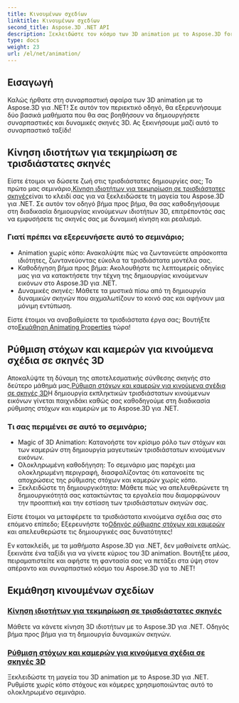 ```yaml
---
title: Κινουμένων σχεδίων
linktitle: Κινουμένων σχεδίων
second_title: Aspose.3D .NET API
description: Ξεκλειδώστε τον κόσμο των 3D animation με το Aspose.3D for .NET tutorials. Μάθετε να κάνετε κίνηση ιδιοτήτων και να ρυθμίζετε στόχους και κάμερες για δυναμικές σκηνές χωρίς κόπο.
type: docs
weight: 23
url: /el/net/animation/
---
```

## Εισαγωγή

Καλώς ήρθατε στη συναρπαστική σφαίρα των 3D animation με το Aspose.3D για .NET! Σε αυτόν τον περιεκτικό οδηγό, θα εξερευνήσουμε δύο βασικά μαθήματα που θα σας βοηθήσουν να δημιουργήσετε συναρπαστικές και δυναμικές σκηνές 3D. Ας ξεκινήσουμε μαζί αυτό το συναρπαστικό ταξίδι!

## Κίνηση ιδιοτήτων για τεκμηρίωση σε τρισδιάστατες σκηνές
 Είστε έτοιμοι να δώσετε ζωή στις τρισδιάστατες δημιουργίες σας; Το πρώτο μας σεμινάριο,[Κίνηση ιδιοτήτων για τεκμηρίωση σε τρισδιάστατες σκηνές](./property-to-document/)είναι το κλειδί σας για να ξεκλειδώσετε τη μαγεία του Aspose.3D για .NET. Σε αυτόν τον οδηγό βήμα προς βήμα, θα σας καθοδηγήσουμε στη διαδικασία δημιουργίας κινούμενων ιδιοτήτων 3D, επιτρέποντάς σας να εμφυσήσετε τις σκηνές σας με δυναμική κίνηση και ρεαλισμό.

### Γιατί πρέπει να εξερευνήσετε αυτό το σεμινάριο;
- Animation χωρίς κόπο: Ανακαλύψτε πώς να ζωντανεύετε απρόσκοπτα ιδιότητες, ζωντανεύοντας εύκολα τα τρισδιάστατα μοντέλα σας.
- Καθοδήγηση βήμα προς βήμα: Ακολουθήστε τις λεπτομερείς οδηγίες μας για να κατακτήσετε την τέχνη της δημιουργίας κινούμενων εικόνων στο Aspose.3D για .NET.
- Δυναμικές σκηνές: Μάθετε τα μυστικά πίσω από τη δημιουργία δυναμικών σκηνών που αιχμαλωτίζουν το κοινό σας και αφήνουν μια μόνιμη εντύπωση.

 Είστε έτοιμοι να αναβαθμίσετε τα τρισδιάστατα έργα σας; Βουτήξτε στο[Εκμάθηση Animating Properties](./property-to-document/) τώρα!

## Ρύθμιση στόχων και καμερών για κινούμενα σχέδια σε σκηνές 3D
 Αποκαλύψτε τη δύναμη της αποτελεσματικής σύνθεσης σκηνής στο δεύτερο μάθημά μας,[Ρύθμιση στόχων και καμερών για κινούμενα σχέδια σε σκηνές 3D](./setup-target-camera/)Η δημιουργία εκπληκτικών τρισδιάστατων κινούμενων εικόνων γίνεται παιχνιδάκι καθώς σας καθοδηγούμε στη διαδικασία ρύθμισης στόχων και καμερών με το Aspose.3D για .NET.

### Τι σας περιμένει σε αυτό το σεμινάριο;
- Magic of 3D Animation: Κατανοήστε τον κρίσιμο ρόλο των στόχων και των καμερών στη δημιουργία μαγευτικών τρισδιάστατων κινούμενων εικόνων.
- Ολοκληρωμένη καθοδήγηση: Το σεμινάριο μας παρέχει μια ολοκληρωμένη περιγραφή, διασφαλίζοντας ότι κατανοείτε τις αποχρώσεις της ρύθμισης στόχων και καμερών χωρίς κόπο.
- Ξεκλειδώστε τη δημιουργικότητα: Μάθετε πώς να απελευθερώνετε τη δημιουργικότητά σας κατακτώντας τα εργαλεία που διαμορφώνουν την προοπτική και την εστίαση των τρισδιάστατων σκηνών σας.

 Είστε έτοιμοι να μεταφέρετε τα τρισδιάστατα κινούμενα σχέδια σας στο επόμενο επίπεδο; Εξερευνήστε το[Οδηγός ρύθμισης στόχων και καμερών](./setup-target-camera/) και απελευθερώστε τις δημιουργικές σας δυνατότητες!

Εν κατακλείδι, με τα μαθήματα Aspose.3D για .NET, δεν μαθαίνετε απλώς. ξεκινάτε ένα ταξίδι για να γίνετε κύριος του 3D animation. Βουτήξτε μέσα, πειραματιστείτε και αφήστε τη φαντασία σας να πετάξει στα ύψη στον απέραντο και συναρπαστικό κόσμο του Aspose.3D για το .NET!
## Εκμάθηση κινουμένων σχεδίων
### [Κίνηση ιδιοτήτων για τεκμηρίωση σε τρισδιάστατες σκηνές](./property-to-document/)
Μάθετε να κάνετε κίνηση 3D ιδιοτήτων με το Aspose.3D για .NET. Οδηγός βήμα προς βήμα για τη δημιουργία δυναμικών σκηνών.
### [Ρύθμιση στόχων και καμερών για κινούμενα σχέδια σε σκηνές 3D](./setup-target-camera/)
Ξεκλειδώστε τη μαγεία του 3D animation με το Aspose.3D για .NET. Ρυθμίστε χωρίς κόπο στόχους και κάμερες χρησιμοποιώντας αυτό το ολοκληρωμένο σεμινάριο.